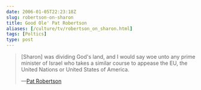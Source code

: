 ```yaml
--- 
date: 2006-01-05T22:23:18Z
slug: robertson-on-sharon
title: Good Ole' Pat Robertson
aliases: [/culture/tv/robertson_on_sharon.html]
tags: [Poltics]
type: post
---
```


> \[Sharon\] was dividing God's land, and I would say woe unto any prime
> minister of Israel who takes a similar course to appease the EU, the United
> Nations or United States of America.
>
> —[Pat Robertson]

  [Pat Robertson]: http://mediamatters.org/items/200601050004
    "Robertson blamed Sharon stroke on policy of “dividing God's land”"
